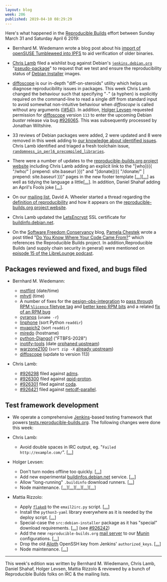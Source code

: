 ```yaml
---
layout: blog
week: 206
published: 2019-04-10 08:29:29
---
```


Here's what happened in the [Reproducible Builds](https://reproducible-builds.org) effort between Sunday March 31 and Saturday April 6 2019:

* Bernhard M. Wiedemann wrote a blog post about his [import of openSUSE Tumbleweed into IPFS](https://lizards.opensuse.org/2019/04/03/experimental-opensuse-mirror-via-ipfs/) to aid verification of older binaries.

* [Chris Lamb](https://chris-lamb.co.uk/) filed a wishlist bug against Debian's [`jenkins.debian.org`](http://bugs.debian.org/jenkins.debian.org) "[pseudo-package](https://www.debian.org/Bugs/pseudo-packages)" to request that we test and ensure the reproducibility status of [Debian Installer](https://www.debian.org/devel/debian-installer/) images.

* [diffoscope](https://diffoscope.org/) is our in-depth "diff-on-steroids" utility which helps us diagnose reproducibility issues in packages. This week Chris Lamb changed the behaviour such that specifying "`-`" (a hyphen) is explicitly required on the command-line to read a single diff from standard input to avoid somewhat non-intuitive behaviour when *diffoscope* is called without any arguments ([[#54](https://salsa.debian.org/reproducible-builds/diffoscope/issues/54)]). In addition, [Holger Levsen](http://layer-acht.org/thinking/) requested permission for [diffoscope](https://diffoscope.org/) version `113` to enter the upcoming Debian *buster* release via bug [#926065](https://bugs.debian.org/926065). This was subsequently processed by Jonathan Wiltshire.

* 33 reviews of Debian packages were added, 2 were updated and 8 were removed in this week adding to [our knowledge about identified issues](https://tests.reproducible-builds.org/debian/index_issues.html). Chris Lamb identified and triaged a fresh toolchain issue, [`randomness_in_perl6_precompiled_libraries`](https://salsa.debian.org/reproducible-builds/reproducible-notes/commit/b718ab29).

* There were a number of updates to the [reproducible-builds.org project website](https://reproducible-builds.org) including Chris Lamb adding an explicit link to the "[who]({{ "/who/" | prepend: site.baseurl }})" and "[donate]({{ "/donate/" | prepend: site.baseurl }})" pages in the new footer template [[...](https://salsa.debian.org/reproducible-builds/reproducible-website/commit/2d14946)][[...](https://salsa.debian.org/reproducible-builds/reproducible-website/commit/7a95a81)] as well as tidying the language a little[[...](https://salsa.debian.org/reproducible-builds/reproducible-website/commit/7a222f0)]. In addition, Daniel Shahaf adding an April's Fools joke [[...](https://salsa.debian.org/reproducible-builds/reproducible-website/commit/68f4b00)].

* On our [mailing list](https://lists.reproducible-builds.org/pipermail/rb-general/), David A. Wheeler started a thread regarding the [definition of reproducibility](https://lists.reproducible-builds.org/pipermail/rb-general/2019-April/001523.html) and how it appears on the [reproducible-builds.org project website](https://reproducible-builds.org).

* Chris Lamb updated the [LetsEncrypt](https://letsencrypt.org/) SSL certificate for [buildinfo.debian.net](https://buildinfo.debian.net).

* On the [Software Freedom Conservancy](https://sfconservancy.org/) blog, [Pamela Chestek](https://chesteklegal.com/) wrote a post titled "[Do You Know Where Your Code Came From?](https://sfconservancy.org/blog/2019/apr/04/nosource-nosecurity/)" which references the Reproducible Builds project. In addition,Reproducible Builds (and supply chain security in general) were mentioned on [episode 15 of the LibreLounge podcast](https://librelounge.org/episodes/episode-15-at-libre-planet-with-sean-obrien.html).


## Packages reviewed and fixed, and bugs filed

* Bernhard M. Wiedemann:
    * [mstflint](https://github.com/Mellanox/mstflint/pull/57) (date/time)
    * [mhvtl](https://github.com/markh794/mhvtl/pull/39) (time)
    * A number of fixes for the [pesign-obs-integration](https://github.com/openSUSE/pesign-obs-integration) to [pass through RPM `%licence` filetype tag](https://github.com/openSUSE/pesign-obs-integration/pull/13) and [better keep RPM bits](https://github.com/openSUSE/pesign-obs-integration/pull/14) and a related [fix of an RPM bug](https://github.com/rpm-software-management/rpm/pull/656)
    * [oyranos](https://github.com/oyranos-cms/oyranos/pull/52) (`uname -r`)
    * [linphone](https://github.com/BelledonneCommunications/linphone/pull/112) (sort Python `readdir`)
    * [mvapich2](http://mailman.cse.ohio-state.edu/pipermail/mvapich-discuss/2019-April/006837.html) (sort `readdir`)
    * [miredo](http://git.remlab.net/gitweb/?p=miredo.git;a=commitdiff;h=a31ef243d0038bf22bfe5f03b9f377a8819c5da0) (hostname)
    * [python-Django1](https://build.opensuse.org/request/show/690652) ("FTBFS-2028")
    * [inotify-tools](https://build.opensuse.org/request/show/691329) (date [orphaned upstream](https://github.com/rvoicilas/inotify-tools/pull/97))
    * [warzone2100](https://build.opensuse.org/request/show/691438) (`sort zip -X` [already upstream](https://github.com/Warzone2100/warzone2100/pull/98))
    * [diffoscope](https://build.opensuse.org/request/show/691762) (update to version 113)

* Chris Lamb:
    * [#926298](https://bugs.debian.org/926298) filed against [adms](https://tracker.debian.org/pkg/adms).
    * [#926300](https://bugs.debian.org/926300) filed against [qpid-proton](https://tracker.debian.org/pkg/qpid-proton).
    * [#926301](https://bugs.debian.org/926301) filed against [coda](https://tracker.debian.org/pkg/coda).
    * [#926421](https://bugs.debian.org/926421) filed against [netcdf-parallel](https://tracker.debian.org/pkg/netcdf-parallel).


## Test framework development

* We operate a comprehensive [Jenkins](https://jenkins.io/)-based testing framework that powers [tests.reproducible-builds.org](https://tests.reproducible-builds.org). The following changes were done this week:

* Chris Lamb:
    * Avoid double spaces in IRC output, eg. "`Failed  http://example.com/`".&nbsp;[[...](https://salsa.debian.org/qa/jenkins.debian.net/commit/f4b80011)]

* Holger Levsen:
    * Don't turn nodes offline too quickly.&nbsp;[[...](https://salsa.debian.org/qa/jenkins.debian.net/commit/0e33802d)]
    * Add new experimental [buildinfos.debian.net](https://buildinfos.debian.net) service.&nbsp;[[...](https://salsa.debian.org/qa/jenkins.debian.net/commit/4bcef9ec)]
    * Allow "long-running" `.buildinfo` download runners.&nbsp;[[...](https://salsa.debian.org/qa/jenkins.debian.net/commit/3cf2f09d)]
    * Node maintenance.&nbsp;[[...](https://salsa.debian.org/qa/jenkins.debian.net/commit/84e2ca8e)][[...](https://salsa.debian.org/qa/jenkins.debian.net/commit/993c6772)][[...](https://salsa.debian.org/qa/jenkins.debian.net/commit/fc38984b)][[...](https://salsa.debian.org/qa/jenkins.debian.net/commit/0b0ec92b)][[...](https://salsa.debian.org/qa/jenkins.debian.net/commit/81c9cc0b)]

* Mattia Rizzolo:
    * Apply [`flake8`](http://flake8.pycqa.org/en/latest/) to the `email2irc.py` script.&nbsp;[[...](https://salsa.debian.org/qa/jenkins.debian.net/commit/31f0e955)]
    * Install the `python3-yaml` library everywhere as it is needed by the deploy script.&nbsp;[[...](https://salsa.debian.org/qa/jenkins.debian.net/commit/46d33b21)]
    * Special-case the `src:debian-installer` package as it has "special" download requirements.&nbsp;[[...](https://salsa.debian.org/qa/jenkins.debian.net/commit/e3117ca2)] (see [#926242](https://bugs.debian.org/926242))
    * Add the new `reproducible-builds.org` [mail server](https://en.wikipedia.org/wiki/Message_transfer_agent) to our [Munin](http://munin-monitoring.org/) configurations.&nbsp;[[...](https://salsa.debian.org/qa/jenkins.debian.net/commit/9ddd1042)]
    * Drop the old [Alioth](https://en.wikipedia.org/wiki/Alioth_(Debian)) OpenSSH key from Jenkins' `authorized_keys`.&nbsp;[[...](https://salsa.debian.org/qa/jenkins.debian.net/commit/116e7a39)]
    * Node maintenance.&nbsp;[[...](https://salsa.debian.org/qa/jenkins.debian.net/commit/a780e10f)]


---

This week's edition was written by Bernhard M. Wiedemann, Chris Lamb, Daniel Shahaf, Holger Levsen, Mattia Rizzolo & reviewed by a bunch of Reproducible Builds folks on IRC & the mailing lists.
